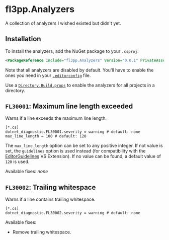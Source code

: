 # fl3pp.Analyzers

A collection of analyzers I wished existed but didn't yet.


## Installation

To install the analyzers, add the NuGet package to your `.csproj`:

```xml
<PackageReference Include="fl3pp.Analyzers" Version="0.0.1" PrivateAssets="all" />
```

Note that all analyzers are disabled by default. You'll have to enable the ones you need in your [`.editorconfig`](https://learn.microsoft.com/en-us/visualstudio/code-quality/use-roslyn-analyzers?view=vs-2022#set-rule-severity-in-an-editorconfig-file) file.

Use a [`Directory.Build.props`](https://learn.microsoft.com/en-us/visualstudio/msbuild/customize-by-directory?view=vs-2022#directorybuildprops-and-directorybuildtargets) to enable the analyzers for all projects in a directory.


## `FL30001`: Maximum line length exceeded

Warns if a line exceeds the maximum line length.

```editorconfig
[*.cs]
dotnet_diagnostic.FL30001.severity = warning # default: none
max_line_length = 100 # default: 120
```

The `max_line_length` option can be set to any positive integer. If not value is set, the `guidelines` option is used instead (for compatibility with the [EditorGuidelines](https://marketplace.visualstudio.com/items?itemName=PaulHarrington.EditorGuidelines) VS Extension). If no value can be found, a default value of `120` is used.

Available fixes: _none_

## `FL30002`: Trailing whitespace

Warns if a line contains trailing whitespace.

```editorconfig
[*.cs]
dotnet_diagnostic.FL30002.severity = warning # default: none
```

Available fixes:
- Remove trailing whitespace.
